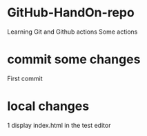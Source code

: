 # GitHub-HandOn-repo
Learning Git and Github actions
Some actions

# commit some changes

First commit 

# local changes

1 display index.html in the test editor